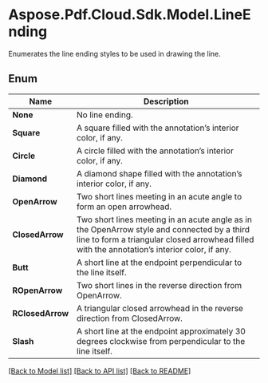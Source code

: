﻿# Aspose.Pdf.Cloud.Sdk.Model.LineEnding
Enumerates the line ending styles to be used in drawing the line.

## Enum

 Name | Description
------------ | ------------
**None** | No line ending.
**Square** | A square filled with the annotation’s interior color, if any.
**Circle** | A circle filled with the annotation’s interior color, if any.
**Diamond** | A diamond shape filled with the annotation’s interior color, if any.
**OpenArrow** | Two short lines meeting in an acute angle to form an open arrowhead.
**ClosedArrow** | Two short lines meeting in an acute angle as in the OpenArrow style and connected by a third line to form a triangular closed arrowhead filled with the annotation’s interior color, if any.
**Butt** | A short line at the endpoint perpendicular to the line itself.
**ROpenArrow** | Two short lines in the reverse direction from OpenArrow.
**RClosedArrow** | A triangular closed arrowhead in the reverse direction from ClosedArrow.
**Slash** | A short line at the endpoint approximately 30 degrees clockwise from perpendicular to the line itself.


[[Back to Model list]](../README.md#documentation-for-models) [[Back to API list]](../README.md#documentation-for-api-endpoints) [[Back to README]](../README.md)

